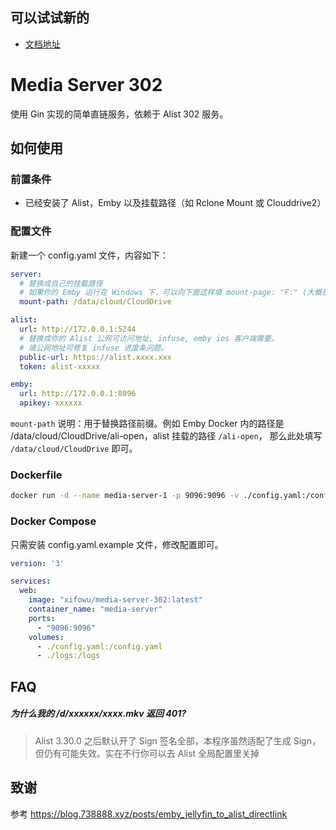 ## 可以试试新的
- [文档地址](https://sturdy-request-899.notion.site/Film-Fusion-15183e8ce9cc800e88edc3ab5c2627c0?pvs=74)
  
# Media Server 302

使用 Gin 实现的简单直链服务，依赖于 Alist 302 服务。

## 如何使用

### 前置条件

- 已经安装了 Alist，Emby 以及挂载路径（如 Rclone Mount 或 Clouddrive2）


### 配置文件
新建一个 config.yaml 文件，内容如下：

```yaml
server:
  # 替换成自己的挂载路径
  # 如果你的 Emby 运行在 Windows 下，可以向下面这样填 mount-page: "F:" (大概是这样吧)
  mount-path: /data/cloud/CloudDrive

alist:
  url: http://172.0.0.1:5244
  # 替换成你的 Alist 公网可访问地址, infuse, emby ios 客户端需要。
  # 填公网地址可修复 infuse 进度条问题。
  public-url: https://alist.xxxx.xxx
  token: alist-xxxxx

emby:
  url: http://172.0.0.1:8096
  apikey: xxxxxx

```

`mount-path` 说明：用于替换路径前缀。例如 Emby Docker 内的路径是 /data/cloud/CloudDrive/ali-open，alist 挂载的路径 `/ali-open`， 那么此处填写 `/data/cloud/CloudDrive` 即可。


### Dockerfile

```bash
docker run -d --name media-server-1 -p 9096:9096 -v ./config.yaml:/config.yaml -v ./logs:/logs xifowu/media-server-302:latest
```

### Docker Compose
只需安装 config.yaml.example 文件，修改配置即可。

```yml
version: '3'

services:
  web:
    image: "xifowu/media-server-302:latest"
    container_name: "media-server"
    ports:
      - "9096:9096"
    volumes:
      - ./config.yaml:/config.yaml
      - ./logs:/logs
```

## FAQ

##### 为什么我的 /d/xxxxxx/xxxx.mkv 返回 401?
> Alist 3.30.0 之后默认开了 Sign 签名全部，本程序虽然适配了生成 Sign，但仍有可能失效。实在不行你可以去 Alist 全局配置里关掉

## 致谢
参考 https://blog.738888.xyz/posts/emby_jellyfin_to_alist_directlink
